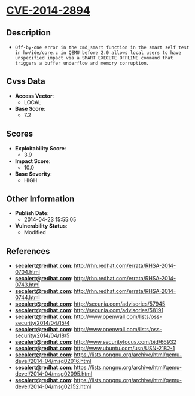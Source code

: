 
# [CVE-2014-2894](http://rhn.redhat.com/errata/RHSA-2014-0704.html)

## Description

- `Off-by-one error in the cmd_smart function in the smart self test in hw/ide/core.c in QEMU before 2.0 allows local users to have unspecified impact via a SMART EXECUTE OFFLINE command that triggers a buffer underflow and memory corruption.`

## Cvss Data

- **Access Vector**:
  - LOCAL
- **Base Score**:
  - 7.2

## Scores

- **Exploitability Score**:
  - 3.9
- **Impact Score**:
  - 10.0
- **Base Severity**:
  - HIGH

## Other Information

- **Publish Date**:
  - 2014-04-23 15:55:05
- **Vulnerability Status**:
  - Modified

## References

- **secalert@redhat.com**: http://rhn.redhat.com/errata/RHSA-2014-0704.html
- **secalert@redhat.com**: http://rhn.redhat.com/errata/RHSA-2014-0743.html
- **secalert@redhat.com**: http://rhn.redhat.com/errata/RHSA-2014-0744.html
- **secalert@redhat.com**: http://secunia.com/advisories/57945
- **secalert@redhat.com**: http://secunia.com/advisories/58191
- **secalert@redhat.com**: http://www.openwall.com/lists/oss-security/2014/04/15/4
- **secalert@redhat.com**: http://www.openwall.com/lists/oss-security/2014/04/18/5
- **secalert@redhat.com**: http://www.securityfocus.com/bid/66932
- **secalert@redhat.com**: http://www.ubuntu.com/usn/USN-2182-1
- **secalert@redhat.com**: https://lists.nongnu.org/archive/html/qemu-devel/2014-04/msg02016.html
- **secalert@redhat.com**: https://lists.nongnu.org/archive/html/qemu-devel/2014-04/msg02095.html
- **secalert@redhat.com**: https://lists.nongnu.org/archive/html/qemu-devel/2014-04/msg02152.html

